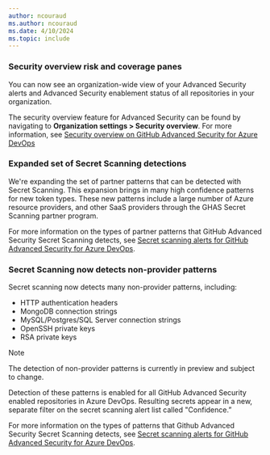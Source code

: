 ```yaml
---
author: ncouraud
ms.author: ncouraud
ms.date: 4/10/2024
ms.topic: include
---
```


### Security overview risk and coverage panes 
You can now see an organization-wide view of your Advanced Security alerts and Advanced Security enablement status of all repositories in your organization. 

The security overview feature for Advanced Security can be found by navigating to **Organization settings > Security overview**. For more information, see [Security overview on GitHub Advanced Security for Azure DevOps](/azure/devops/repos/security/github-advanced-security-security-overview)

### Expanded set of Secret Scanning detections

We're expanding the set of partner patterns that can be detected with Secret Scanning. This expansion brings in many high confidence patterns for new token types. These new patterns include a large number of Azure resource providers, and other SaaS providers through the GHAS Secret Scanning partner program. 

For more information on the types of partner patterns that GitHub Advanced Security Secret Scanning detects, see [Secret scanning alerts for GitHub Advanced Security for Azure DevOps](/azure/devops/repos/security/github-advanced-security-secret-scanning?view=azure-devops&branch=main#secret-scanning-patterns&preserve-view=true).

### Secret Scanning now detects non-provider patterns

Secret scanning now detects many non-provider patterns, including:
- HTTP authentication headers
- MongoDB connection strings
- MySQL/Postgres/SQL Server connection strings
- OpenSSH private keys
- RSA private keys 

> [!NOTE]
> The detection of non-provider patterns is currently in preview and subject to change.

Detection of these patterns is enabled for all GitHub Advanced Security enabled repositories in Azure DevOps. Resulting secrets appear in a new, separate filter on the secret scanning alert list called "Confidence.”

For more information on the types of patterns that Github Advanced Security Secret Scanning detects, see [Secret scanning alerts for GitHub Advanced Security for Azure DevOps](/azure/devops/repos/security/github-advanced-security-secret-scanning?view=azure-devops&branch=main#secret-scanning-patterns&preserve-view=true).
